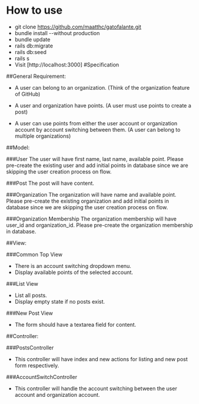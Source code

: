 # How to use
* git clone https://github.com/maatthc/gatofalante.git
* bundle install --without production
* bundle update
* rails db:migrate
* rails db:seed
* rails s
* Visit [http://localhost:3000]
#Specification

##General Requirement:

* A user can belong to an organization. (Think of the organization feature of GitHub)

* A user and organization have points. (A user must use points to create a post)

* A user can use points from either the user account or organization account by account switching between them. (A user can belong to multiple organizations)

##Model:

###User
The user will have first name, last name, available point. Please pre-create the existing user and add initial points in database since we are skipping the user creation process on flow.

###Post
The post will have content.

###Organization
The organization will have name and available point. Please pre-create the existing organization and add initial points in database since we are skipping the user creation process on flow.

###Organization Membership
The organization membership will have user_id and organization_id. Please pre-create the organization membership in database.

##View:

###Common Top View
* There is an account switching dropdown menu.
* Display available points of the selected account.

###List View

* List all posts.
* Display empty state if no posts exist.

###New Post View
* The form should have a textarea field for content.

##Controller:

###PostsController
* This controller will have index and new actions for listing and new post form respectively.

###AccountSwitchController
* This controller will handle the account switching between the user account and organization account.